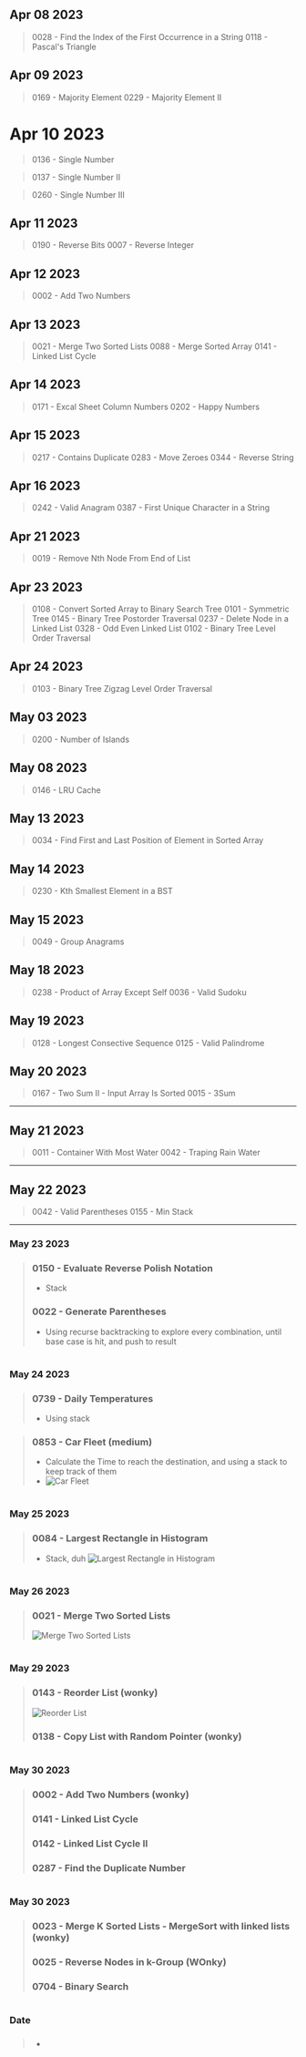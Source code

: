 
## Apr 08 2023

>0028 - Find the Index of the First Occurrence in a String
>0118 - Pascal's Triangle

## Apr 09 2023

>0169 - Majority Element
>0229 - Majority Element II

# Apr 10 2023

>0136 - Single Number

>0137 - Single Number II

> 0260 - Single Number III


## Apr 11 2023 
>0190 - Reverse Bits
>0007 - Reverse Integer

## Apr 12 2023 
>0002 - Add Two Numbers


## Apr 13 2023 
>0021 - Merge Two Sorted Lists
>0088 - Merge Sorted Array
>0141 - Linked List Cycle

## Apr 14 2023 

>0171 - Excal Sheet Column Numbers
>0202 - Happy Numbers

## Apr 15 2023 
>0217 - Contains Duplicate
>0283 - Move Zeroes
>0344 - Reverse String

## Apr 16 2023 
>0242 - Valid Anagram
>0387 - First Unique Character in a String

## Apr 21 2023 
>0019 - Remove Nth Node From End of List

## Apr 23 2023 
>0108 - Convert Sorted Array to Binary Search Tree
>0101 - Symmetric Tree
>0145 - Binary Tree Postorder Traversal
>0237 - Delete Node in a Linked List
>0328 - Odd Even Linked List
>0102 - Binary Tree Level Order Traversal

## Apr 24 2023 
>0103 - Binary Tree Zigzag Level Order Traversal

## May 03 2023 
>0200 - Number of Islands

## May 08 2023
>0146 - LRU Cache

## May 13 2023
>0034 - Find First and Last Position of Element in Sorted Array

## May 14 2023
>0230 - Kth Smallest Element in a BST

## May 15 2023
>0049 - Group Anagrams

## May 18 2023
>0238 - Product of Array Except Self
>0036 - Valid Sudoku

## May 19 2023
>0128 - Longest Consective Sequence
>0125 - Valid Palindrome

## May 20 2023
>0167 - Two Sum II - Input Array Is Sorted
>0015 - 3Sum
--------------------------
## May 21 2023
>0011 - Container With Most Water
>0042 - Traping Rain Water
--------------------------
## May 22 2023
>0042 - Valid Parentheses
>0155 - Min Stack 
--------------------------
### May 23 2023
> ### 0150 - Evaluate Reverse Polish Notation
> - Stack
> ### 0022 - Generate Parentheses 
> - Using recurse backtracking  to explore every combination, until base case is hit, and push to result 
# 


### May 24 2023
> ### 0739 - Daily Temperatures
> - Using stack 

> ### 0853 - Car Fleet (medium)
> - Calculate the Time to reach the destination, and using a stack to keep track of them
> - ![Car Fleet](/questions/graphs/0853_CarFleet.svg)
#

### May 25 2023
> ###  0084 - Largest Rectangle in Histogram
> - Stack, duh
> ![Largest Rectangle in Histogram](/questions/graphs/0084_LargestRectangleInHistogram.svg)
#

### May 26 2023
> ### 0021 - Merge Two Sorted Lists 
> ![Merge Two Sorted Lists](/questions/graphs/0021_MergeTwoSortedLists.svg)
#

### May 29 2023
> ### 0143 - Reorder List (wonky)
> ![Reorder List](/questions/graphs/0143_ReorderList.svg)
> ### 0138 - Copy List with Random Pointer (wonky)
#

### May 30 2023
> ### 0002 - Add Two Numbers (wonky)
> ### 0141 - Linked List Cycle
> ### 0142 - Linked List Cycle II
> ### 0287 - Find the Duplicate Number
#

### May 30 2023
> ### 0023 - Merge K Sorted Lists - MergeSort with linked lists (wonky)
> ### 0025 - Reverse Nodes in k-Group (WOnky)
> ### 0704 - Binary Search
#



### Date
> ### 
> - 
#
